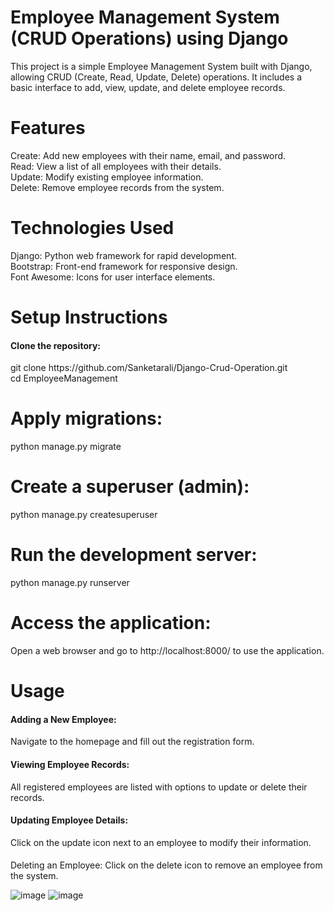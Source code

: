 # Employee Management System (CRUD Operations) using Django
This project is a simple Employee Management System built with Django, allowing CRUD (Create, Read, Update, Delete) operations. It includes a basic interface to add, view, update, and delete employee records.

# Features
Create: Add new employees with their name, email, and password.<br>
Read: View a list of all employees with their details.<br>
Update: Modify existing employee information.<br>
Delete: Remove employee records from the system.<br>

# Technologies Used
Django: Python web framework for rapid development.<br>
Bootstrap: Front-end framework for responsive design.<br>
Font Awesome: Icons for user interface elements.<br>

# Setup Instructions
<h4>Clone the repository:</h4>
git clone https://github.com/Sanketarali/Django-Crud-Operation.git<br>
cd EmployeeManagement


# Apply migrations:
python manage.py migrate

# Create a superuser (admin):
python manage.py createsuperuser

# Run the development server:
python manage.py runserver

# Access the application:
Open a web browser and go to http://localhost:8000/ to use the application.

# Usage
<h4>Adding a New Employee:</h4>
Navigate to the homepage and fill out the registration form.
<h4>Viewing Employee Records:</h4>
All registered employees are listed with options to update or delete their records.
<h4>Updating Employee Details:</h4>
Click on the update icon next to an employee to modify their information.
<h4></h4>Deleting an Employee:</h4>
Click on the delete icon to remove an employee from the system.

![image](https://github.com/user-attachments/assets/8f3ff6b0-54f1-42dd-9b33-0b30e69c4720)
![image](https://github.com/user-attachments/assets/d44fb410-5519-4914-b2f3-ed78cc3bfe9d)
